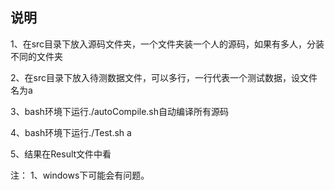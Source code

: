 ## 说明

1、在src目录下放入源码文件夹，一个文件夹装一个人的源码，如果有多人，分装不同的文件夹

2、在src目录下放入待测数据文件，可以多行，一行代表一个测试数据，设文件名为a

3、bash环境下运行./autoCompile.sh自动编译所有源码

4、bash环境下运行./Test.sh a  

5、结果在Result文件中看

注：
1、windows下可能会有问题。

